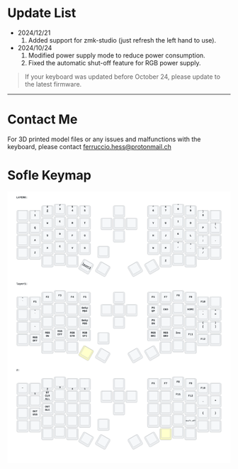 # Update List

- 2024/12/21
    1. Added support for zmk-studio (just refresh the left hand to use).
- 2024/10/24
    1. Modified power supply mode to reduce power consumption.
    2. Fixed the automatic shut-off feature for RGB power supply.

> If your keyboard was updated before October 24, please update to the latest firmware.

---

# Contact Me

For 3D printed model files or any issues and malfunctions with the keyboard, please contact ferruccio.hess@protonmail.ch

# Sofle Keymap

<img src="keymap-drawer/sofle.svg" >
